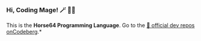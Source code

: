 
### Hi, Coding Mage! 🪄 🧙‍♀️ 

This is the **Horse64 Programming Language**. Go to
the [🔨 official dev repos onCodeberg](https://codeberg.org/Horse64).*
